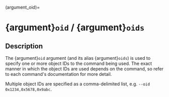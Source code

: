 (argument_oid)=

# {argument}`oid` / {argument}`oids`

## Description

The {argument}`oid` argument (and its alias {argument}`oids`) is used to
specify one or more object IDs to the command being used. The exact manner in
which the object IDs are used depends on the command, so refer to each
command's documentation for more detail.

Multiple object IDs are specified as a comma-delimited list,
e.g. `--oid 0x1234,0x5678,0x9abc`.
